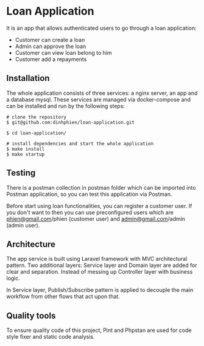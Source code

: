 # Loan Application
It is an app that allows authenticated users to go through a loan application:
* Customer can create a loan
* Admin can approve the loan
* Customer can view loan belong to him
* Customer add a repayments

## Installation

The whole application consists of three services: a nginx server, an app and a database mysql. 
These services are managed via docker-compose and can be installed and run by the following steps:

```console
# clone the repository
$ git@github.com:dinhphien/loan-application.git

$ cd loan-application/

# install dependencies and start the whole application
$ make install
$ make startup
```

## Testing
There is a postman collection in postman folder which can be imported into Postman application, 
so you can test this application via Postman.

Before start using loan functionalities, you can register a customer user. If you don't want to then you can use 
preconfigured users which are phien@gmail.com/phien (customer user) and admin@gmail.com/admin (admin user).

## Architecture
The app service is built using Laravel framework with MVC architectural pattern.
Two additional layers: Service layer and Domain layer are added for clear and separation.
Instead of messing up Controller layer with business logic.

In Service layer, Publish/Subscribe pattern is applied to decouple the main workflow from other flows that act upon that.

## Quality tools
To ensure quality code of this project, Pint and Phpstan are used for code style fixer and static code analysis.
